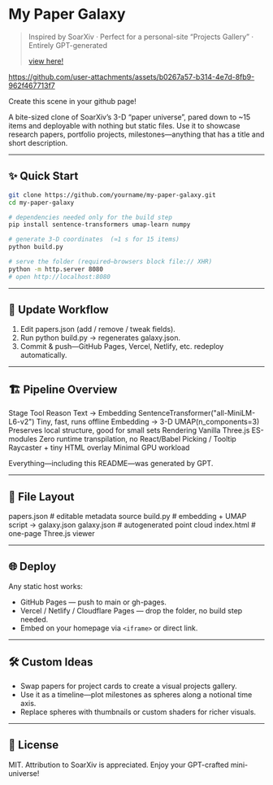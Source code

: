 # My Paper Galaxy

> Inspired by SoarXiv · Perfect for a personal-site “Projects Gallery” · Entirely GPT-generated
>
> [view here!](https://srameo.github.io/projects)

https://github.com/user-attachments/assets/b0267a57-b314-4e7d-8fb9-962f467713f7

Create this scene in your github page!

A bite-sized clone of SoarXiv’s 3-D “paper universe”, pared down to ~15 items and deployable with nothing but static files.
Use it to showcase research papers, portfolio projects, milestones—anything that has a title and short description.

-------

## ✨ Quick Start

```bash
git clone https://github.com/yourname/my-paper-galaxy.git
cd my-paper-galaxy

# dependencies needed only for the build step
pip install sentence-transformers umap-learn numpy

# generate 3-D coordinates  (≃1 s for 15 items)
python build.py

# serve the folder (required—browsers block file:// XHR)
python -m http.server 8080
# open http://localhost:8080
```


-------

## 🔄 Update Workflow

1.	Edit papers.json (add / remove / tweak fields).
2.	Run python build.py → regenerates galaxy.json.
3.	Commit & push—GitHub Pages, Vercel, Netlify, etc. redeploy automatically.

-------

## 🏗️ Pipeline Overview

Stage	Tool	Reason
Text → Embedding	SentenceTransformer("all-MiniLM-L6-v2")	Tiny, fast, runs offline
Embedding → 3-D	UMAP(n_components=3)	Preserves local structure, good for small sets
Rendering	Vanilla Three.js ES-modules	Zero runtime transpilation, no React/Babel
Picking / Tooltip	Raycaster + tiny HTML overlay	Minimal GPU workload

Everything—including this README—was generated by GPT.

-------

## 📁 File Layout

papers.json   # editable metadata source
build.py      # embedding + UMAP script → galaxy.json
galaxy.json   # autogenerated point cloud
index.html    # one-page Three.js viewer


-------

## 🌐 Deploy

Any static host works:

- GitHub Pages — push to main or gh-pages.
- Vercel / Netlify / Cloudflare Pages — drop the folder, no build step needed.
- Embed on your homepage via `<iframe>` or direct link.

-------

## 🛠️ Custom Ideas

- Swap papers for project cards to create a visual projects gallery.
- Use it as a timeline—plot milestones as spheres along a notional time axis.
- Replace spheres with thumbnails or custom shaders for richer visuals.

-------

## 📜 License

MIT. Attribution to SoarXiv is appreciated. Enjoy your GPT-crafted mini-universe!